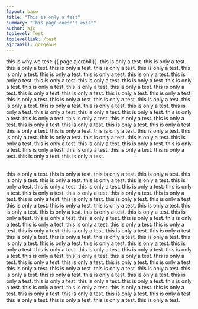 ```yaml
---
layout: base
title: "This is only a test"
summary: "This page doesn't exist"
author: ajc
toplevel: Test
toplevellink: /test
ajcrabill: gorgeous
---
```


this is why we test: {{ page.ajcrabill}}. this is only a test. this is only a test. this is only a test. this is only a test. this is only a test. this is only a test. this is only a test. this is only a test. this is only a test. this is only a test. this is only a test. this is only a test. this is only a test. this is only a test. this is only a test. this is only a test. this is only a test. this is only a test. this is only a test. this is only a test. this is only a test. this is only a test. this is only a test. this is only a test. this is only a test. this is only a test. this is only a test. this is only a test. this is only a test. this is only a test. this is only a test. this is only a test. this is only a test. this is only a test. this is only a test. this is only a test. this is only a test. this is only a test. this is only a test. this is only a test. this is only a test. this is only a test. this is only a test. this is only a test. this is only a test. this is only a test. this is only a test. this is only a test. this is only a test. this is only a test. this is only a test. this is only a test. this is only a test. this is only a test. this is only a test. this is only a test. this is only a test. this is only a test. this is only a test. this is only a test. this is only a test. this is only a test. this is only a test. 
<br/><br/>

this is only a test. this is only a test. this is only a test. this is only a test. this is only a test. this is only a test. this is only a test. this is only a test. this is only a test. this is only a test. this is only a test. this is only a test. this is only a test. this is only a test. this is only a test. this is only a test. this is only a test. this is only a test. this is only a test. this is only a test. this is only a test. this is only a test. this is only a test. this is only a test. this is only a test. this is only a test. this is only a test. this is only a test. this is only a test. this is only a test. this is only a test. this is only a test. this is only a test. this is only a test. this is only a test. this is only a test. this is only a test. this is only a test. this is only a test. this is only a test. this is only a test. this is only a test. this is only a test. this is only a test. this is only a test. this is only a test. this is only a test. this is only a test. this is only a test. this is only a test. this is only a test. this is only a test. this is only a test. this is only a test. this is only a test. this is only a test. this is only a test. this is only a test. this is only a test. this is only a test. this is only a test. this is only a test. this is only a test. this is only a test. this is only a test. this is only a test. this is only a test. this is only a test. this is only a test. this is only a test. this is only a test. this is only a test. this is only a test. this is only a test. this is only a test. this is only a test. this is only a test. this is only a test. this is only a test. this is only a test. this is only a test. this is only a test. this is only a test. this is only a test. this is only a test. this is only a test. this is only a test. this is only a test. 

